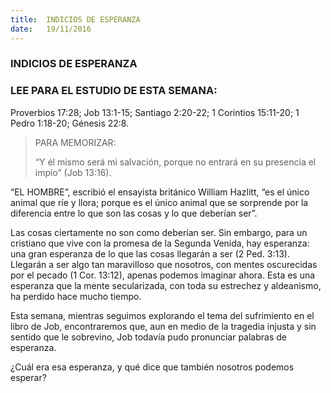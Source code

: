 ```yaml
---
title:  INDICIOS DE ESPERANZA
date:   19/11/2016
---
```


### INDICIOS DE ESPERANZA
### LEE PARA EL ESTUDIO DE ESTA SEMANA:

Proverbios 17:28; Job 13:1-15; Santiago 2:20-22; 1 Corintios 15:11-20; 1 Pedro 1:18-20; Génesis 22:8.

> <p>PARA MEMORIZAR:</p>
> “Y él mismo será mi salvación, porque no entrará en su presencia el impío” (Job 13:16).

“EL HOMBRE”, escribió el ensayista británico William Hazlitt, “es el único animal que ríe y llora; porque es el único animal que se sorprende por la diferencia entre lo que son las cosas y lo que deberían ser”.

Las cosas ciertamente no son como deberían ser. Sin embargo, para un cristiano que vive con la promesa de la Segunda Venida, hay esperanza: una gran esperanza de lo que las cosas llegarán a ser (2 Ped. 3:13). Llegarán a ser algo tan maravilloso que nosotros, con mentes oscurecidas por el pecado (1 Cor. 13:12), apenas podemos imaginar ahora. Esta es una esperanza que la mente secularizada, con toda su estrechez y aldeanismo, ha perdido hace mucho tiempo.

Esta semana, mientras seguimos explorando el tema del sufrimiento en el libro de Job, encontraremos que, aun en medio de la tragedia injusta y sin sentido que le sobrevino, Job todavía pudo pronunciar palabras de esperanza.

¿Cuál era esa esperanza, y qué dice que también nosotros podemos esperar?
